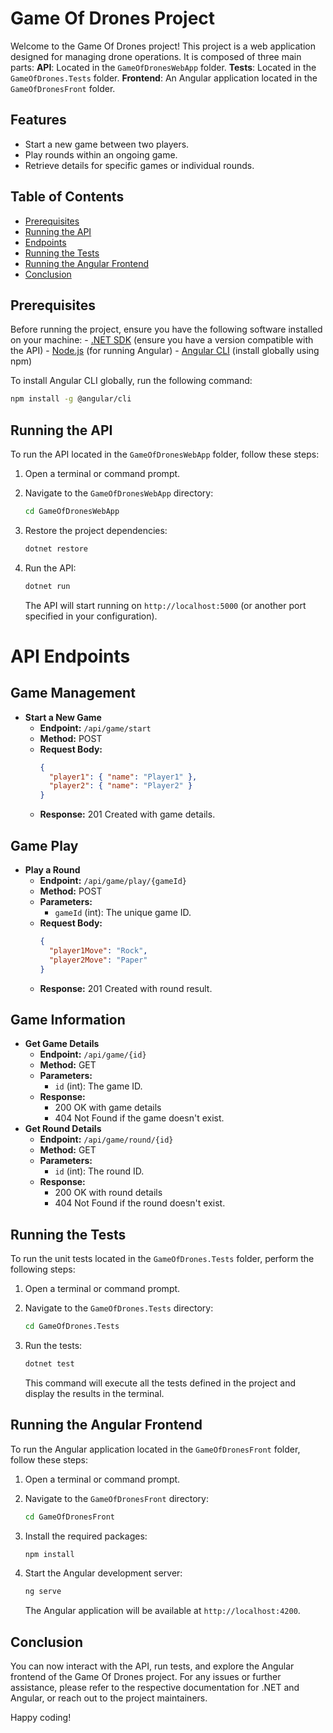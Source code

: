 # Game Of Drones Project

Welcome to the Game Of Drones project! This project is a web application designed for managing drone operations. It is composed of three main parts: **API**: Located in the `GameOfDronesWebApp` folder. **Tests**: Located in the `GameOfDrones.Tests` folder. **Frontend**: An Angular application located in the `GameOfDronesFront` folder.

## Features

- Start a new game between two players.
- Play rounds within an ongoing game.
- Retrieve details for specific games or individual rounds.

## Table of Contents

- [Prerequisites](#prerequisites)
- [Running the API](#running-the-api)
- [Endpoints](#api-endpoints)
- [Running the Tests](#running-the-tests)
- [Running the Angular Frontend](#running-the-angular-frontend)
- [Conclusion](#conclusion)

## Prerequisites

Before running the project, ensure you have the following software installed on your machine: - [.NET SDK](https://dotnet.microsoft.com/download/dotnet) (ensure you have a version compatible with the API) - [Node.js](https://nodejs.org/) (for running Angular) - [Angular CLI](https://angular.io/cli) (install globally using npm)

To install Angular CLI globally, run the following command:

```bash
npm install -g @angular/cli
```

## Running the API

To run the API located in the `GameOfDronesWebApp` folder, follow these steps:

1. Open a terminal or command prompt.
2. Navigate to the `GameOfDronesWebApp` directory:

   ```bash
   cd GameOfDronesWebApp
   ```

3. Restore the project dependencies:

   ```bash
   dotnet restore
   ```

4. Run the API:

   ```bash
   dotnet run
   ```

   The API will start running on `http://localhost:5000` (or another port specified in your configuration).

# API Endpoints

## Game Management
* **Start a New Game**
  * **Endpoint:** `/api/game/start`
  * **Method:** POST
  * **Request Body:**
    ```json
    {
      "player1": { "name": "Player1" },
      "player2": { "name": "Player2" }
    }
    ```
  * **Response:** 201 Created with game details.

## Game Play
* **Play a Round**
  * **Endpoint:** `/api/game/play/{gameId}`
  * **Method:** POST
  * **Parameters:**
    * `gameId` (int): The unique game ID.
  * **Request Body:**
    ```json
    {
      "player1Move": "Rock",
      "player2Move": "Paper"
    }
    ```
  * **Response:** 201 Created with round result.

## Game Information
* **Get Game Details**
  * **Endpoint:** `/api/game/{id}`
  * **Method:** GET
  * **Parameters:**
    * `id` (int): The game ID.
  * **Response:**
    * 200 OK with game details
    * 404 Not Found if the game doesn't exist.
* **Get Round Details**
  * **Endpoint:** `/api/game/round/{id}`
  * **Method:** GET
  * **Parameters:**
    * `id` (int): The round ID.
  * **Response:**
    * 200 OK with round details
    * 404 Not Found if the round doesn't exist.

## Running the Tests

To run the unit tests located in the `GameOfDrones.Tests` folder, perform the following steps:

1. Open a terminal or command prompt.
2. Navigate to the `GameOfDrones.Tests` directory:

   ```bash
   cd GameOfDrones.Tests
   ```

3. Run the tests:

   ```bash
   dotnet test
   ```

   This command will execute all the tests defined in the project and display the results in the terminal.

## Running the Angular Frontend

To run the Angular application located in the `GameOfDronesFront` folder, follow these steps:

1. Open a terminal or command prompt.
2. Navigate to the `GameOfDronesFront` directory:

   ```bash
   cd GameOfDronesFront
   ```

3. Install the required packages:

   ```bash
   npm install
   ```

4. Start the Angular development server:

   ```bash
   ng serve
   ```

   The Angular application will be available at `http://localhost:4200`.

## Conclusion

You can now interact with the API, run tests, and explore the Angular frontend of the Game Of Drones project. For any issues or further assistance, please refer to the respective documentation for .NET and Angular, or reach out to the project maintainers.

Happy coding!

